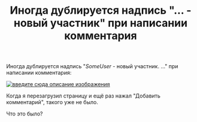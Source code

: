 ﻿---
title: "Иногда дублируется надпись &quot;... - новый участник&quot; при написании комментария"
se.owner.user_id: 507426
se.owner.display_name: "wchistow"
se.owner.link: "https://ru.meta.stackoverflow.com/users/507426/wchistow"
se.link: "https://ru.meta.stackoverflow.com/questions/13050/%d0%98%d0%bd%d0%be%d0%b3%d0%b4%d0%b0-%d0%b4%d1%83%d0%b1%d0%bb%d0%b8%d1%80%d1%83%d0%b5%d1%82%d1%81%d1%8f-%d0%bd%d0%b0%d0%b4%d0%bf%d0%b8%d1%81%d1%8c-%d0%bd%d0%be%d0%b2%d1%8b%d0%b9-%d1%83%d1%87%d0%b0%d1%81%d1%82%d0%bd%d0%b8%d0%ba-%d0%bf%d1%80%d0%b8-%d0%bd%d0%b0%d0%bf%d0%b8%d1%81%d0%b0%d0%bd%d0%b8%d0%b8-%d0%ba%d0%be%d0%bc%d0%bc%d0%b5%d0%bd%d1%82%d0%b0%d1%80%d0%b8%d1%8f"
se.question_id: 13050
se.post_type: question
---
<p>Иногда дублируется надпись &quot;<em>SomeUser</em> - новый участник. ...&quot; при написании комментария:</p>
<p><a href="https://i.stack.imgur.com/sBqVk.png" rel="nofollow noreferrer"><img src="https://i.stack.imgur.com/sBqVk.png" alt="введите сюда описание изображения" /></a></p>
<p>Когда я перезагрузил страницу и ещё раз нажал &quot;Добавить комментарий&quot;, такого уже не было.</p>
<p>Что это было?</p>
